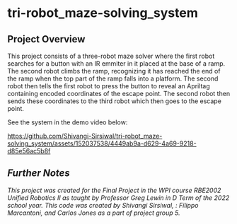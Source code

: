 # tri-robot_maze-solving_system

## Project Overview

This project consists of a three-robot maze solver where the first robot searches for a button with an IR emmiter in it placed at the base of a ramp. The second robot climbs the ramp, recognizing it has reached the end of the ramp when the top part of the ramp falls into a platform. The second robot then tells the first robot to press the button to reveal an Apriltag containing encoded coordinates of the escape point. The second robot then sends these coordinates to the third robot which then goes to the escape point.

See the system in the demo video below:

https://github.com/Shivangi-Sirsiwal/tri-robot_maze-solving_system/assets/152037538/4449ab9a-d629-4a69-9218-d85e56ac5b8f

## *Further Notes*

*This project was created for the Final Project in the WPI course RBE2002 Unified Robotics II as taught by Professor Greg Lewin in D Term of the 2022 school year. This code was created by Shivangi Sirsiwal, : Filippo Marcantoni, and Carlos Jones as a part of project group 5.*
